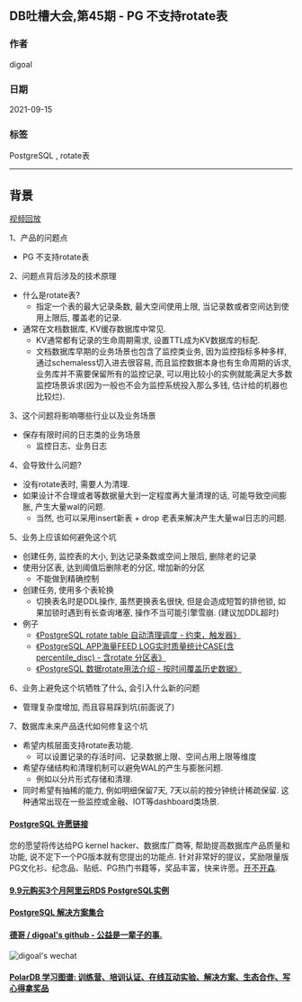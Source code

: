 ## DB吐槽大会,第45期 - PG 不支持rotate表  
  
### 作者  
digoal  
  
### 日期  
2021-09-15  
  
### 标签  
PostgreSQL , rotate表  
  
----  
  
## 背景  
[视频回放](https://www.bilibili.com/video/BV1PT4y1f7YU/)  
  
1、产品的问题点  
- PG 不支持rotate表   
  
2、问题点背后涉及的技术原理  
- 什么是rotate表?   
    - 指定一个表的最大记录条数, 最大空间使用上限, 当记录数或者空间达到使用上限后, 覆盖老的记录.  
- 通常在文档数据库, KV缓存数据库中常见.
    - KV通常都有记录的生命周期需求, 设置TTL成为KV数据库的标配.
    - 文档数据库早期的业务场景也包含了监控类业务, 因为监控指标多种多样, 通过schemaless切入进去很容易, 而且监控数据本身也有生命周期的诉求, 业务库并不需要保留所有的监控记录, 可以用比较小的实例就能满足大多数监控场景诉求(因为一般也不会为监控系统投入那么多钱, 估计给的机器也比较烂).    
  
3、这个问题将影响哪些行业以及业务场景  
- 保存有限时间的日志类的业务场景  
    - 监控日志、业务日志  
  
4、会导致什么问题?   
- 没有rotate表时, 需要人为清理.   
- 如果设计不合理或者等数据量大到一定程度再大量清理的话, 可能导致空间膨胀, 产生大量wal的问题.   
    - 当然, 也可以采用insert新表 + drop 老表来解决产生大量wal日志的问题.   
  
5、业务上应该如何避免这个坑  
- 创建任务, 监控表的大小, 到达记录条数或空间上限后, 删除老的记录  
- 使用分区表, 达到阈值后删除老的分区, 增加新的分区  
    - 不能做到精确控制  
- 创建任务, 使用多个表轮换  
    - 切换表名时是DDL操作, 虽然更换表名很快, 但是会造成短暂的排他锁, 如果加锁时遇到有长查询堵塞, 操作不当可能引擎雪崩. (建议加DDL超时)  
- 例子  
    - [《PostgreSQL rotate table 自动清理调度 - 约束，触发器》](../201803/20180311_06.md)    
    - [《PostgreSQL APP海量FEED LOG实时质量统计CASE(含percentile_disc) - 含rotate 分区表》](../201802/20180205_04.md)    
    - [《PostgreSQL 数据rotate用法介绍 - 按时间覆盖历史数据》](../201703/20170321_02.md)    
  
6、业务上避免这个坑牺牲了什么, 会引入什么新的问题  
- 管理复杂度增加, 而且容易踩到坑(前面说了)  
  
7、数据库未来产品迭代如何修复这个坑  
- 希望内核层面支持rotate表功能.   
    - 可以设置记录的存活时间、记录数据上限、空间占用上限等维度  
- 希望存储结构和清理机制可以避免WAL的产生与膨胀问题. 
    - 例如以分片形式存储和清理.  
- 同时希望有抽稀的能力, 例如明细保留7天, 7天以前的按分钟统计稀疏保留. 这种通常出现在一些监控或金融、IOT等dashboard类场景.  
  
  
  
  
#### [PostgreSQL 许愿链接](https://github.com/digoal/blog/issues/76 "269ac3d1c492e938c0191101c7238216")
您的愿望将传达给PG kernel hacker、数据库厂商等, 帮助提高数据库产品质量和功能, 说不定下一个PG版本就有您提出的功能点. 针对非常好的提议，奖励限量版PG文化衫、纪念品、贴纸、PG热门书籍等，奖品丰富，快来许愿。[开不开森](https://github.com/digoal/blog/issues/76 "269ac3d1c492e938c0191101c7238216").  
  
  
#### [9.9元购买3个月阿里云RDS PostgreSQL实例](https://www.aliyun.com/database/postgresqlactivity "57258f76c37864c6e6d23383d05714ea")
  
  
#### [PostgreSQL 解决方案集合](https://yq.aliyun.com/topic/118 "40cff096e9ed7122c512b35d8561d9c8")
  
  
#### [德哥 / digoal's github - 公益是一辈子的事.](https://github.com/digoal/blog/blob/master/README.md "22709685feb7cab07d30f30387f0a9ae")
  
  
![digoal's wechat](../pic/digoal_weixin.jpg "f7ad92eeba24523fd47a6e1a0e691b59")
  
  
#### [PolarDB 学习图谱: 训练营、培训认证、在线互动实验、解决方案、生态合作、写心得拿奖品](https://www.aliyun.com/database/openpolardb/activity "8642f60e04ed0c814bf9cb9677976bd4")
  
